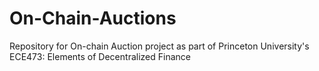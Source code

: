 # On-Chain-Auctions
Repository for On-chain Auction project as part of Princeton University's ECE473: Elements of Decentralized Finance
